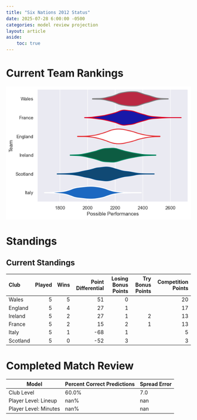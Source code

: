 ```yaml
---  
title: "Six Nations 2012 Status"  
date: 2025-07-28 6:00:00 -0500  
categories: model review projection  
layout: article  
aside:  
    toc: true  
---
```

# Current Team Rankings


![Club Rankings](plots/rankings_Six_Nations_2012.png)
# Standings

## Current Standings


| Club     |   Played |   Wins |   Point Differential |   Losing Bonus Points |   Try Bonus Points |   Competition Points |
|:---------|---------:|-------:|---------------------:|----------------------:|-------------------:|---------------------:|
| Wales    |        5 |      5 |                   51 |                     0 |                    |                   20 |
| England  |        5 |      4 |                   27 |                     1 |                    |                   17 |
| Ireland  |        5 |      2 |                   27 |                     1 |                  2 |                   13 |
| France   |        5 |      2 |                   15 |                     2 |                  1 |                   13 |
| Italy    |        5 |      1 |                  -68 |                     1 |                    |                    5 |
| Scotland |        5 |      0 |                  -52 |                     3 |                    |                    3 |



# Completed Match Review


| Model | Percent Correct Predictions | Spread Error |
| ------ | ------ | ------ |
| Club Level | 60.0% | 7.0 |
| Player Level: Lineup | nan% | nan |
| Player Level: Minutes | nan% | nan |


